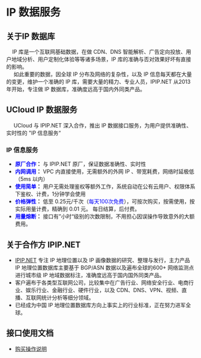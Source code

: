 # IP 数据服务 

## 关于IP 数据库

 &nbsp;&nbsp;&nbsp;&nbsp;IP 库是一个互联网基础数据，在做 CDN、DNS 智能解析、广告定向投放、用户地域分析、用户定制化体验等等诸多场景，IP 库的准确与否对效果好坏有直接的影响。<br>
 &nbsp;&nbsp;&nbsp;&nbsp; 如此重要的数据，因全球 IP 分布及网络的复杂性，以及 IP 信息每天都在大量的变更，维护一个准确的 IP 库，需要大量的精力、专业人员，IPIP.NET 从2013年开始，专注做 IP 数据库，准确度远高于国内外同类产品。

## UCloud IP 数据服务
&nbsp;&nbsp;&nbsp;&nbsp; UCloud 与 IPIP.NET 深入合作，推出 IP 数据接口服务，为用户提供准确性、实时性的 "IP 信息服务“

### IP 信息服务
* **<font color=blue>原厂合作</font>：** 与 IPIP.NET 原厂，保证数据准确性、实时性
* **<font color=blue>内网调用</font>：** VPC 内直接使用，无需额外的外网 IP 、带宽耗费，网络时延极低（5ms 以内）
* **<font color=blue>使用简单</font>：** 用户无需处理鉴权等额外工作，系统自动在公有云用户、权限体系下鉴权、计费，1分钟学会使用
* **<font color=blue>价格弹性</font>：** 低至 0.25元/千次（<font color=blue>每天100次免费</font>），可按次购买，按需使用，按实际用量计费，精确到 0.01 元。 每日结算，后付费。
* **<font color=blue>用量熔断</font>：** 接口有”小时“级别的次数限制，不用担心因误操作导致意外的大额费用。
  
## 关于合作方 IPIP.NET
* [IPIP.NET](https://www.ipip.net) 专注 IP 地理位置以及 IP 画像数据的研究、整理与发行，主力产品 IP 地理位置数据库主要基于 BGP/ASN 数据以及遍布全球的600+ 网络监测点进行城市级 IP 地域数据标注，准确度远高于国内国外同类产品。
* 客户遍布于各类型互联网公司，比较集中在广告行业、网络安全行业、电商行业、娱乐行业、金融行业、硬件行业，以及 CDN、DNS、VPN、视频、直播、互联网统计分析等细分领域。
* 已经成为中国 IP 地理位置数据库方向上事实上的行业标准，正在努力进军全球。

## 接口使用文档
* [购买操作说明](/uapigateway/operation_guide/thirdparty_api/ipip/ipinfo-vpc)